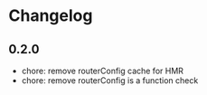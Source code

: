 # Changelog

## 0.2.0

- chore: remove routerConfig cache for HMR
- chore: remove routerConfig is a function check

